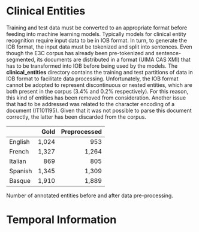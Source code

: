 # Clinical Entities

Training and test data must be converted to an appropriate format before feeding into machine
learning models. Typically models for clinical entity recognition require input data to be in IOB format.
In turn, to generate the IOB format, the input data must be tokenized and split into sentences.
Even though the E3C corpus has already been pre-tokenized and sentence-segmented, its documents are distributed in a format (UIMA
CAS XMI) that has to be transformed into IOB before being used by the models. 
The **clinical_entities** directory contains the training and test partitions of data in IOB format to facilitate data processing.
Unfortunately, the IOB format cannot be adopted to represent discontinuous or nested entities, which are both
present in the corpus (3.4% and 0.2% respectively). For this reason, this kind of entities has
been removed from consideration. Another issue that had to be addressed was related to the character encoding of
a document (IT101195). Given that it was not possible to parse this document correctly, the latter
has been discarded from the corpus.

|   | Gold | Preprocessed |
|:---|---:|---:|
| English |   1,024  |   953  |
| French  |   1,327  | 1,264  |
| Italian |     869  |   805  |
| Spanish |   1,345  | 1,309  |
| Basque  |   1,910  | 1,889  |

Number of annotated entities before and after data pre-processing.

# Temporal Information
